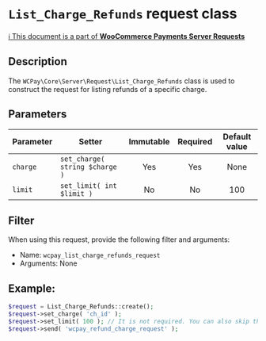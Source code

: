 # `List_Charge_Refunds` request class

[ℹ️ This document is a part of __WooCommerce Payments Server Requests__](../requests.md)

## Description

The `WCPay\Core\Server\Request\List_Charge_Refunds` class is used to construct the request for listing refunds of a specific charge.

## Parameters


| Parameter | Setter                         | Immutable | Required | Default value |
|-----------|--------------------------------|:---------:|:--------:|:-------------:|
| `charge`  | `set_charge( string $charge )` |    Yes    |   Yes    |     None      |
| `limit`   | `set_limit( int $limit )`      |    No     |    No    |      100      |


## Filter

When using this request, provide the following filter and arguments:

- Name: `wcpay_list_charge_refunds_request`
- Arguments: None

## Example:

```php
$request = List_Charge_Refunds::create();
$request->set_charge( 'ch_id' );
$request->set_limit( 100 ); // It is not required. You can also skip this setter.
$request->send( 'wcpay_refund_charge_request' );
```
